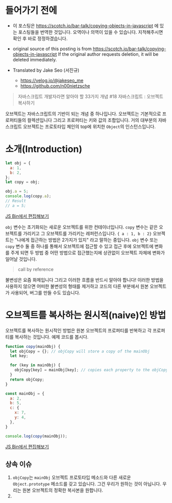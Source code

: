 # 들어가기 전에

- 이 포스팅은 https://scotch.io/bar-talk/copying-objects-in-javascript 에 있는 포스팅들을 번역한 것입니다. 오역이나 의역이 있을 수 있습니다. 지적해주시면 확인 후 바로 정정하겠습니다.

- original source of this posting is from https://scotch.io/bar-talk/copying-objects-in-javascript If the original author requests deletion, it will be deleted immediately.

- Translated by Jake Seo (서진규)

	- https://velog.io/@jakeseo_me
	- https://github.com/n00nietzsche

> 자바스크립트 개발자라면 알아야 할 33가지 개념 #18 자바스크립트 : 오브젝트 복사하기

오브젝트는 자바스크립트의 기반이 되는 개념 중 하나입니다. 오브젝트는 기본적으로 프로퍼티들의 컬렉션입니다 그리고 프로퍼티는 키와 값의 조합입니다. 거의 대부분의 자바스크립트 오브젝트는 프로토타입 체인의 top에 위치한 `Object`의 인스턴스입니다.

# 소개(Introduction)

```js
let obj = {
  a: 1,
  b: 2,
};
let copy = obj;

obj.a = 5;
console.log(copy.a);
// Result 
// a = 5;
```

[JS Bin에서 편집해보기](https://jsbin.com/yudogil/1/edit?js,console)

`obj` 변수는 초기화되는 새로운 오브젝트를 위한 컨테이너입니다. `copy` 변수는 같은 오브젝트를 가리키고 그 오브젝트를 가리키는 레퍼런스입니다. `{ a : 1, b : 2}` 오브젝트는 "나에게 접근하는 방법은 2가지가 있지" 라고 말하는 중입니다. `obj` 변수 또는 `copy` 변수 둘 중 하나를 통해서 오브젝트에 접근할 수 있고 접근 후에 오브젝트에 변화를 주게 되면 두 방법 중 어떤 방법으로 접근했는지에 상관없이 오브젝트 자체에 변화가 일어날 것입니다.
> call by reference

불변성은 요즘 화제입니다 그리고 이러한 흐름을 반드시 알아야 합니다! 이러한 방법을 사용하지 않으면 어떠한 불변성의 형태를 제거하고 코드의 다른 부분에서 원본 오브젝트가 사용되어, 버그를 만들 수도 있습니다.

# 오브젝트를 복사하는 원시적(naive)인 방법

오브젝트를 복사하는 원시적인 방법은 원본 오브젝트의 프로퍼티를 반복하고 각 프로퍼티를 복사하는 것입니다. 예제 코드를 봅시다.

```js
function copy(mainObj) {
  let objCopy = {}; // objCopy will store a copy of the mainObj
  let key;

  for (key in mainObj) {
    objCopy[key] = mainObj[key]; // copies each property to the objCopy object
  }
  return objCopy;
}

const mainObj = {
  a: 2,
  b: 5,
  c: {
    x: 7,
    y: 4,
  },
}

console.log(copy(mainObj));
```

[JS Bin에서 편집해보기](https://jsbin.com/vukifig/edit?js,console)

## 상속 이슈

1. `objCopy`는 `mainObj` 오브젝트 프로토타입 메소드와 다른 새로운 `Object.prototype` 메소드를 갖고 있습니다. 그건 우리가 원하는 것이 아닙니다. 우리는 원본 오브젝트의 정확한 복사본을 원합니다.
2. 

